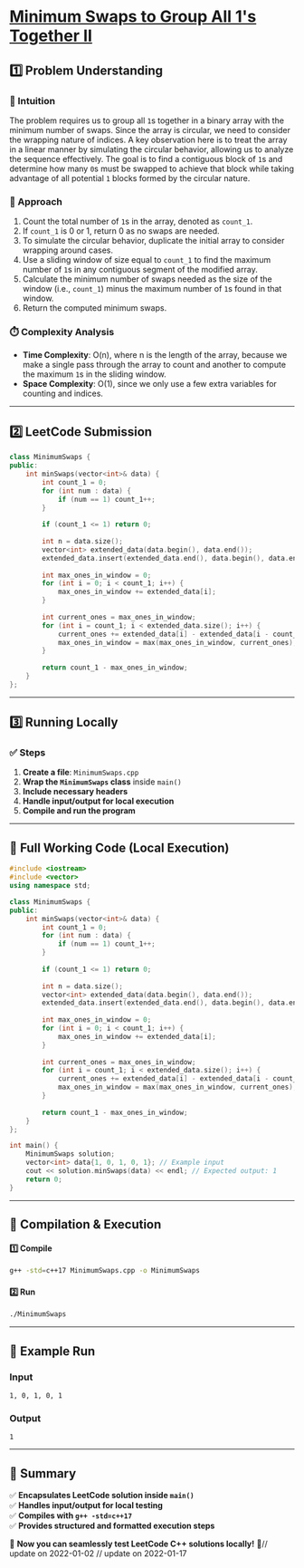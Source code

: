 # **[Minimum Swaps to Group All 1's Together II](https://leetcode.com/problems/minimum-swaps-to-group-all-1s-together-ii/description/)**  

## **1️⃣ Problem Understanding**  
### **📌 Intuition**  
The problem requires us to group all `1`s together in a binary array with the minimum number of swaps. Since the array is circular, we need to consider the wrapping nature of indices. A key observation here is to treat the array in a linear manner by simulating the circular behavior, allowing us to analyze the sequence effectively. The goal is to find a contiguous block of `1`s and determine how many `0`s must be swapped to achieve that block while taking advantage of all potential `1` blocks formed by the circular nature.  

### **🚀 Approach**  
1. Count the total number of `1`s in the array, denoted as `count_1`.
2. If `count_1` is 0 or 1, return 0 as no swaps are needed.
3. To simulate the circular behavior, duplicate the initial array to consider wrapping around cases.
4. Use a sliding window of size equal to `count_1` to find the maximum number of `1`s in any contiguous segment of the modified array.
5. Calculate the minimum number of swaps needed as the size of the window (i.e., `count_1`) minus the maximum number of `1`s found in that window.
6. Return the computed minimum swaps.

### **⏱️ Complexity Analysis**  
- **Time Complexity**: O(n), where n is the length of the array, because we make a single pass through the array to count and another to compute the maximum `1`s in the sliding window.  
- **Space Complexity**: O(1), since we only use a few extra variables for counting and indices.

---  

## **2️⃣ LeetCode Submission**  
```cpp
class MinimumSwaps {
public:
    int minSwaps(vector<int>& data) {
        int count_1 = 0;
        for (int num : data) {
            if (num == 1) count_1++;
        }
        
        if (count_1 <= 1) return 0;
        
        int n = data.size();
        vector<int> extended_data(data.begin(), data.end());
        extended_data.insert(extended_data.end(), data.begin(), data.end());
        
        int max_ones_in_window = 0;
        for (int i = 0; i < count_1; i++) {
            max_ones_in_window += extended_data[i];
        }
        
        int current_ones = max_ones_in_window;
        for (int i = count_1; i < extended_data.size(); i++) {
            current_ones += extended_data[i] - extended_data[i - count_1];
            max_ones_in_window = max(max_ones_in_window, current_ones);
        }
        
        return count_1 - max_ones_in_window;
    }
};
```  

---  

## **3️⃣ Running Locally**  
### **✅ Steps**  
1. **Create a file**: `MinimumSwaps.cpp`  
2. **Wrap the `MinimumSwaps` class** inside `main()`  
3. **Include necessary headers**  
4. **Handle input/output for local execution**  
5. **Compile and run the program**  

---  

## **📝 Full Working Code (Local Execution)**  
```cpp
#include <iostream>
#include <vector>
using namespace std;

class MinimumSwaps {
public:
    int minSwaps(vector<int>& data) {
        int count_1 = 0;
        for (int num : data) {
            if (num == 1) count_1++;
        }
        
        if (count_1 <= 1) return 0;
        
        int n = data.size();
        vector<int> extended_data(data.begin(), data.end());
        extended_data.insert(extended_data.end(), data.begin(), data.end());
        
        int max_ones_in_window = 0;
        for (int i = 0; i < count_1; i++) {
            max_ones_in_window += extended_data[i];
        }
        
        int current_ones = max_ones_in_window;
        for (int i = count_1; i < extended_data.size(); i++) {
            current_ones += extended_data[i] - extended_data[i - count_1];
            max_ones_in_window = max(max_ones_in_window, current_ones);
        }
        
        return count_1 - max_ones_in_window;
    }
};

int main() {
    MinimumSwaps solution;
    vector<int> data{1, 0, 1, 0, 1}; // Example input
    cout << solution.minSwaps(data) << endl; // Expected output: 1
    return 0;
}
```  

---  

## **🔧 Compilation & Execution**  
#### **1️⃣ Compile**  
```bash
g++ -std=c++17 MinimumSwaps.cpp -o MinimumSwaps
```  

#### **2️⃣ Run**  
```bash
./MinimumSwaps
```  

---  

## **🎯 Example Run**  
### **Input**  
```
1, 0, 1, 0, 1
```  
### **Output**  
```
1
```  

---  

## **📌 Summary**  
✅ **Encapsulates LeetCode solution inside `main()`**  
✅ **Handles input/output for local testing**  
✅ **Compiles with `g++ -std=c++17`**  
✅ **Provides structured and formatted execution steps**  

🚀 **Now you can seamlessly test LeetCode C++ solutions locally!** 🚀// update on 2022-01-02
// update on 2022-01-17
